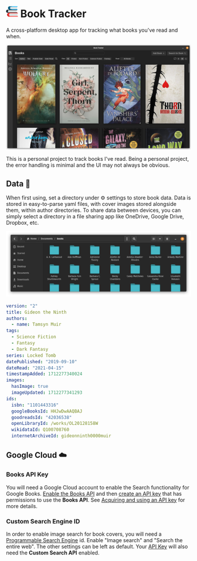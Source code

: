 # <img src="assets/icons/32x32.png" alt="" /> Book Tracker

A cross-platform desktop app for tracking what books you've read and when.

![](docs/screenshot-01-linux.png)

This is a personal project to track books I've read. Being a personal project, the error handling
is minimal and the UI may not always be obvious.

## Data :open_file_folder:

When first using, set a directory under :gear: settings to store book data. Data is stored in
easy-to-parse yaml files, with cover images stored alongside them, within author directories. To
share data between devices, you can simply select a directory in a file sharing app like OneDrive,
Google Drive, Dropbox, etc.

![](docs/screenshot-data-01-linux.png)

```yaml
version: "2"
title: Gideon the Ninth
authors:
  - name: Tamsyn Muir
tags:
  - Science Fiction
  - Fantasy
  - Dark Fantasy
series: Locked Tomb
datePublished: "2019-09-10"
dateRead: "2021-04-15"
timestampAdded: 1712277340024
images:
  hasImage: true
  imageUpdated: 1712277341293
ids:
  isbn: "1101443316"
  googleBooksId: HHJwDwAAQBAJ
  goodreadsId: "42036538"
  openLibraryId: /works/OL20128158W
  wikidataId: Q100708760
  internetArchiveId: gideonninth0000muir
```

## Google Cloud :cloud:

### Books API Key

You will need a Google Cloud account to enable the Search functionality for Google Books.
[Enable the Books API](https://console.cloud.google.com/apis/api/books.googleapis.com) and
then [create an API key](https://console.cloud.google.com/apis/credentials) that has permissions to
use the **Books API**.
See [Acquiring and using an API key](https://developers.google.com/books/docs/v1/using#APIKey) for
more details.

### Custom Search Engine ID

In order to enable image search for book covers, you will need a
[Programmable Search Engine](https://programmablesearchengine.google.com/) id. Enable
"Image search" and "Search the entire web". The other settings can be left as default.
Your [API Key](https://console.cloud.google.com/apis/credentials) will also need the
**Custom Search API** enabled.

